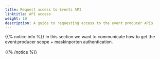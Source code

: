 ```yaml
---
title: Request access to Events API
linktitle: API access
weight: 10
description: A guide to requesting access to the event producer APIs
---
```



{{% notice info %}}
In this section we want to communicate how to get the event:producer scope + maskinporten authentication.  </br> </br>
{{% /notice %}}
